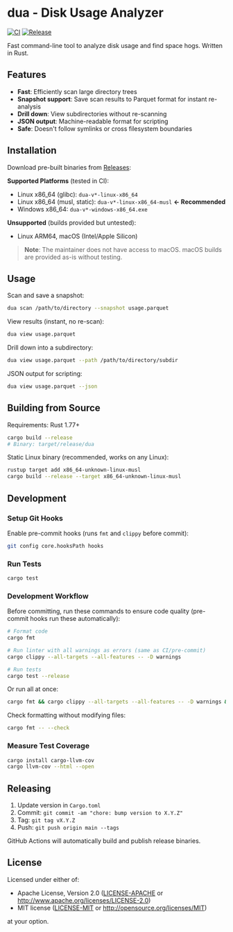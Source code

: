 # dua - Disk Usage Analyzer

[![CI](https://github.com/fukasawah/dua/actions/workflows/ci.yml/badge.svg)](https://github.com/fukasawah/dua/actions)
[![Release](https://github.com/fukasawah/dua/actions/workflows/release.yml/badge.svg)](https://github.com/fukasawah/dua/releases)

Fast command-line tool to analyze disk usage and find space hogs. Written in Rust.

## Features

- **Fast**: Efficiently scan large directory trees
- **Snapshot support**: Save scan results to Parquet format for instant re-analysis
- **Drill down**: View subdirectories without re-scanning
- **JSON output**: Machine-readable format for scripting
- **Safe**: Doesn't follow symlinks or cross filesystem boundaries

## Installation

Download pre-built binaries from [Releases](https://github.com/fukasawah/dua/releases):

**Supported Platforms** (tested in CI):
- Linux x86_64 (glibc): `dua-v*-linux-x86_64`
- Linux x86_64 (musl, static): `dua-v*-linux-x86_64-musl` **← Recommended**
- Windows x86_64: `dua-v*-windows-x86_64.exe`

**Unsupported** (builds provided but untested):
- Linux ARM64, macOS (Intel/Apple Silicon)

> **Note**: The maintainer does not have access to macOS. macOS builds are provided as-is without testing.

## Usage

Scan and save a snapshot:
```bash
dua scan /path/to/directory --snapshot usage.parquet
```

View results (instant, no re-scan):
```bash
dua view usage.parquet
```

Drill down into a subdirectory:
```bash
dua view usage.parquet --path /path/to/directory/subdir
```

JSON output for scripting:
```bash
dua view usage.parquet --json
```

## Building from Source

Requirements: Rust 1.77+

```bash
cargo build --release
# Binary: target/release/dua
```

Static Linux binary (recommended, works on any Linux):
```bash
rustup target add x86_64-unknown-linux-musl
cargo build --release --target x86_64-unknown-linux-musl
```

## Development

### Setup Git Hooks

Enable pre-commit hooks (runs `fmt` and `clippy` before commit):
```bash
git config core.hooksPath hooks
```

### Run Tests

```bash
cargo test
```

### Development Workflow

Before committing, run these commands to ensure code quality (pre-commit hooks run these automatically):

```bash
# Format code
cargo fmt

# Run linter with all warnings as errors (same as CI/pre-commit)
cargo clippy --all-targets --all-features -- -D warnings

# Run tests
cargo test --release
```

Or run all at once:
```bash
cargo fmt && cargo clippy --all-targets --all-features -- -D warnings && cargo test --release
```

Check formatting without modifying files:
```bash
cargo fmt -- --check
```

### Measure Test Coverage

```bash
cargo install cargo-llvm-cov
cargo llvm-cov --html --open
```

## Releasing

1. Update version in `Cargo.toml`
2. Commit: `git commit -am "chore: bump version to X.Y.Z"`
3. Tag: `git tag vX.Y.Z`
4. Push: `git push origin main --tags`

GitHub Actions will automatically build and publish release binaries.

## License

Licensed under either of:

- Apache License, Version 2.0 ([LICENSE-APACHE](LICENSE-APACHE) or http://www.apache.org/licenses/LICENSE-2.0)
- MIT license ([LICENSE-MIT](LICENSE-MIT) or http://opensource.org/licenses/MIT)

at your option.

